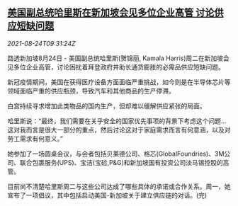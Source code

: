 <!--1629799263000-->
[美国副总统哈里斯在新加坡会见多位企业高管 讨论供应短缺问题](https://cn.reuters.com/article/usa-vice-president-singapore-0824-tues-idCNKBS2FP0N9)
------

<div><i>2021-08-24T09:31:24Z</i></div><p>路透新加坡8月24日 - 美国副总统哈里斯(贺锦丽, Kamala Harris)周二在新加坡会见多位企业高管，讨论困扰着拜登政府并助长通货膨胀的必需品供应短缺问题。</p><p>新冠疫情期间，美国在获得医疗设备方面面临严重挑战，如今则是在半导体芯片等领域面临严重的供应瓶颈，导致汽车和其他商品的生产停滞。</p><p>白宫持续寻求增加此类物品的国内生产，但却难以缓解供应紧张的局面。</p><p>哈里斯说：“最终，我们需要在关乎安全的国家优先事项的背景下考虑这个问题...这对我而言是很大一部分的重点，然后讨论这对于家庭需求而言有何意涵，以及对劳工需求有何意义。”</p><p>她参加了一场圆桌会议，与会者包括贝莱德公司、格芯(GlobalFoundries)、3M公司、联合包裹服务(UPS)、宝洁(宝硷,P&amp;G)和新加坡国有投资公司淡马锡控股的高管。</p><p>目前尚不清楚哈里斯周二与这些公司达成了哪些具体的承诺或合作关系。周一，她宣布了一项倡议，其中包括启动美国-新加坡关于建立供应链的对话。(完)</p>
